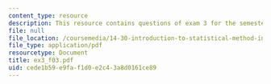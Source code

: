 ```yaml
---
content_type: resource
description: This resource contains questions of exam 3 for the semester, fall 2003.
file: null
file_location: /coursemedia/14-30-introduction-to-statistical-method-in-economics-spring-2006/cede1b59e9faf1d0e2c43a8d0161ce89_ex3_f03.pdf
file_type: application/pdf
resourcetype: Document
title: ex3_f03.pdf
uid: cede1b59-e9fa-f1d0-e2c4-3a8d0161ce89
---
```

